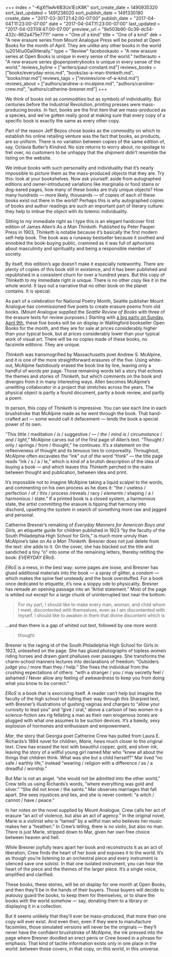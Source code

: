+++
index = "-KgXf1wAr6B3Ux1EcK8K"
sort_create_date = 1490935320
sort_last_updated = 1491238020
sort_publish_date = 1491330180
create_date = "2017-03-30T21:42:00-07:00"
publish_date = "2017-04-04T11:23:00-07:00"
date = "2017-04-04T11:23:00-07:00"
last_updated = "2017-04-03T09:47:00-07:00"
preview_url = "9e503b90-0c39-dc54-432c-862a475e7711"
name = "One of a kind"
title = "One of a kind"
dek = "A new erasure series from Mount Analogue Press will be posted at Open Books for the month of April. They are unlike any other books in the world \u2014\u00a0literally."
type = "Review"
facebookauto = "A new erasure series at Open Books is unique in every sense of the world."
twitterauto = "A new erasure series @openpoetrybooks is unique in every sense of the world."
reviews_byline = ["writers/paul-constant.md"]
reviews_books = ["books/everyday-eros.md", "books/as-a-man-thinketh.md", "books/mar.md"]
reviews_tags = ["reviews/one-of-a-kind.md"]
reviews_about = ["authors/andrew-s-mcalpine.md", "authors/caroline-crew.md", "authors/catherine-bresner.md"]
+++

We think of books not as commodities but as symbols of individuality. But centuries before the Industrial Revolution, printing presses were mass-producing books. In fact, books are the first item that we mass-produced as a species, and we’ve gotten really good at making sure that every copy of a specific book is exactly the same as every other copy.

Part of the reason Jeff Bezos chose books as the commodity on which to establish his online retailing venture was the fact that books, as products, are so uniform. There is no variation between copies of the same edition of, say, Octavia Butler’s *Kindred*. No size returns to worry about, no spoilage to fret over, no customers to be unhappy that the shipment didn’t resemble the listing on the website. 

We imbue books with such personality and individuality that it’s nearly impossible to picture them as the mass-produced objects that they are. Try this: look at your bookshelves. Now ask yourself: aside from autographed editions and owner-introduced variations like marginalia or food stains or dog-eared pages, how many of these books are truly unique objects? How many hundreds — more likely, thousands — of copies of each of these books exist out there in the world? Perhaps this is why autographed copies of books and author readings are such an important part of literary culture: they help to imbue the object with its totemic individuality. 

<div class="break"></div>

Sitting to my immediate right as I type this is an elegant hardcover first edition of James Allen’s *As a Man Thinketh*. Published by Peter Pauper Press in 1903, *Thinketh* is notable because it’s basically the first modern self-help book. The book was a runaway bestseller because it soothed and ennobled the book-buying public, crammed as it was full of aphorisms about masculinity and spirituality and being a responsible member of society.

By itself, this edition’s age doesn’t make it especially noteworthy. There are plenty of copies of this book still in existence, and it has been published and republished in a consistent churn for over a hundred years. But this copy of *Thinketh* to my immediate right *is* unique. There is no other copy like it in the whole world. It lays out a narrative that no other book on the planet contains. It is special.

As part of a celebration for National Poetry Month, Seattle publisher Mount Analogue has commissioned five poets to create erasure poems from old books. (Mount Analogue supplied the *Seattle Review of Books* with three of the erasure texts for review purposes.) Starting with [a big party on Sunday, April 9th](https://www.facebook.com/events/275734829534652/), these five books will be on display in Wallingford bookseller Open Books for the month, and they are for sale at prices considerably higher than your typical book, but at prices considerably lower than your typical work of visual art. There will be no copies made of these books, no facsimile editions. They are unique. 

*Thinketh* was transmogrified by Massachusetts poet Andrew S. McAlpine, and it is one of the more straightforward erasures of the five. Using white-out, McAlpine fastidiously erased the book line by line, leaving only a handful of words per page. Those remaining words tell a story that echoes the themes and stories of *Thinketh*, but which comments on the book and diverges from it in many interesting ways. Allen becomes McAlpine’s unwitting collaborator in a project that stretches across the years. The physical object is partly a found document, partly a book review, and partly a poem.

In person, this copy of *Thinketh* is impressive. You can see each line in each brushstroke that McAlpine made as he went through the book. That hand-crafted act — some would call it defacement — lends the book a special power of its own. 

“This little / meditation / *is* / suggestive / — / *the* / *mind is* / *circumstance* / *and* / *light*,” McAlpine carves out of the first page of Allen’s text. “Thought / only / springs / from / thought,” he continues. It’s a statement on the reflexiveness of thought and its tenuous ties to corporeality. Throughout, McAlpine often excavates the “ink” out of the word “think” — the title page reads “ink / s / a / le,” which is kind of a brutish description of the idea of buying a book — and which leaves this *Thinketh* perched in the realm between thought and publication, between idea and print.

It’s impossible not to imagine McAlpine taking a liquid scalpel to the words, and commenting on his own process as he does it: “the / useless / perfection / of / this / process /reveals / racy / *elements* / shaping / a / harmonious / state.” If a printed book is a closed system, a harmonious state, the artist committing the erasure is tipping that harmony into dischord, upsetting the system in search of something more raw and jagged and personal.

<div class="break"></div>

Catherine Bresner’s remaking of *Everyday Manners for American Boys and Girls*, an etiquette guide for children published in 1923 “by the faculty of the South Philadelphia High School for Girls,” is much more unruly than McAlpine’s take on *As a Man Thinketh*. Bresner does not just delete from the text: she adds to it. On the cover, she has blacked out the title and sandiched a tiny “o” into some of the remaining letters, thereby retitling the book: *EVERYDAY ERoS*.

*ERoS* is a mess, in the best way: some pages are loose, and Bresner has glued additional materials into the book — a spray of glitter, a condom — which makes the spine feel unsteady and the book overstuffed. For a book once dedicated to etiquette, it’s now a sloppy ode to physicality. Bresner has remade an opening passage into an “Artist statement.” Most of the page is whited out except for a large chunk of uninterrupted text near the bottom:

<blockquote>For my part, I should like to make every man, woman, and child whom I meet, discontented with themselves, even as I am discontented with myself. I should like to awaken in them that divine discontent which is</blockquote>

…and then there is a gap of whited out text, followed by one more word:

<blockquote>thought.</blockquote>

Bresner is the raging id of the South Philadelphia High School for Girls in 1923, unleashed on the page. She has glued photographs of topless women riding horses and drawn giant phalluses over passages. She transforms the charm-school manners lectures into declarations of freedom: “Outsiders judge you / more than they / help.” She frees the individual from the crushing expectations of others: “with a stranger / you / may secretly feel / ashamed / Never allow any feeling of awkwardness to keep you from doing what you know to be correct.”

*ERoS* is a book that is exorcising itself. A reader can’t help but imagine the faculty of the high school tut-tutting their way through this Sharpied text, with Bresner’s illustrations of gushing vaginas and charges to “allow your curiosity to lead you” and “give / oral,” above a cartoon of two women in a science-fiction sex rig fellating a man as their own erogenous zones are plugged with what one assumes to be suction devices. It’s a bawdy, sexy explosion of hormones and enthusiasm and empowerment.

<div class="break"></div>

*Mar*, the story that Georgia poet Catherine Crew has pulled from Laura E. Richards’s 1894 novel for children, *Marie*, hews much closer to the original text. Crew has erased the text with beautiful copper, gold, and silver ink, leaving the story of a willful young girl named Mar who “knew all about the things that children think. What was she but a child herself?” Mar lived “no safe / earthly life,” instead “wearing / religion with a difference / as / a dreadful / worship.” 

But Mar is not an angel. “she would not be admitted into the other world,” Crew tells us using Richards’s words, “where everything was gold and silver.” “She did not know / the saints.” Mar observes marriages that fall apart. She sees injustices and lies, and she is never content: “a witch / cannot / have / peace.” 

In her notes on the novel supplied by Mount Analogue, Crew calls her act of erasure “an act of violence, but also an act of agency.” In the original novel, Marie is a violinist who is “tamed” by a willful man who believes her music makes her a “heathen.” In Crew’s telling, there is no violin, but also no man. There is just Marie, stripped down to Mar, given her own free choice between heaven and hell.

While Bresner joyfully tears apart her book and reconstructs it as an act of liberation, Crew finds the heart of her book and exposes it to the world. It’s as though you’re listening to an orchestral piece and every instrument is silenced save one soloist. In that one isolated instrument, you can hear the heart of the piece and the themes of the larger piece. It’s a single voice, amplified and clarified.

<div class="break"></div>
These books, these stories, will be on display for one month at Open Books, and then they’ll be in the hands of their buyers. Those buyers will decide to jealousy guard the books, to keep them for themselves, or to share the books with the world somehow — say, donating them to a library or displaying it in a collection. 

But it seems unlikely that they’ll ever be mass-produced, that more than one copy will ever exist. And even then, even if they were to manufacture facsimiles, those simulated versions will never be the originals — they’ll never have the confident brushstroke of McAlpine, the ink pressed into the page where Bresner doodled an erect penis or Crew boxed in a phrase for emphasis. That kind of tactile information exists only in one place in the world: between those covers, in that copy, on this world, in this universe.

